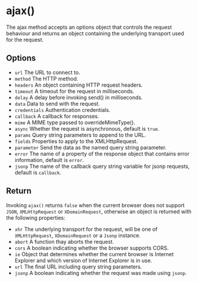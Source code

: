 # ajax()

The ajax method accepts an options object that controls the request behaviour and returns an object containing the underlying transport used for the request.

## Options

* `url` The URL to connect to.
* `method` The HTTP method.
* `headers` An object containing HTTP request headers.
* `timeout` A timeout for the request in milliseconds.
* `delay` A delay before invoking send() in milliseconds.
* `data` Data to send with the request.
* `credentials` Authentication credentials.
* `callback` A callback for responses.
* `mime` A MIME type passed to overrideMimeType().
* `async` Whether the request is asynchronous, default is `true`.
* `params` Query string parameters to append to the URL.
* `fields` Properties to apply to the XMLHttpRequest.
* `parameter` Send the data as the named query string parameter.
* `error` The name of a property of the response object that contains error
  information, default is `error`.
* `jsonp` The name of the callback query string variable for jsonp requests, default is `callback`.

## Return

Invoking `ajax()` returns `false` when the current browser does not support
`JSON`, `XMLHttpRequest` or `XDomainRequest`, otherwise an object is returned
with the following properties:

* `xhr` The underlying transport for the request, will be one of `XMLHttpRequest`, `XDomainRequest` or a `Jsonp` instance.
* `abort` A function thay aborts the request. 
* `cors` A boolean indicating whether the browser supports CORS.
* `ie` Object that determines whether the current browser is Internet Explorer and which version of Internet Explorer is in use.
* `url` The final URL including query string parameters.
* `jsonp` A boolean indicating whether the request was made using `jsonp`.

